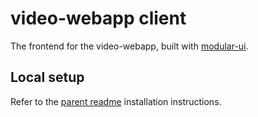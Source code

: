 # video-webapp client
The frontend for the video-webapp, built with [modular-ui](https://github.com/bccsa/modular-ui).

## Local setup
Refer to the [parent readme](../README.md) installation instructions.
